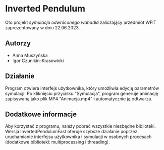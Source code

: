 # Inverted Pendulum
Oto projekt *symulacja odwróconego wahadła* zaliczający przedmiot WFIT zaprezentowany w dniu 22.06.2023. 

## Autorzy 
- Anna Muszyńska
- Igor Czunikin-Krasowicki

## Działanie
Program otwiera interfejs użytkownika, który umożliwia edycję parametrów symulacji. Po kliknięciu przycisku "Symulacja", program generuje animację zapisywaną jako plik MP4 "Animacja.mp4" i automatycznie ją odtwarza.

## Dodatkowe informacje
Aby korzystać z programu, należy pobrać wszystkie niezbędne biblioteki. Wersja InvertedPendulumFast oferuje szybsze działanie poprzez uruchamianie interfejsu użytkownika i symulacji w osobnych procesach (dodatkowe biblioteki: multiprocessing i threading).

